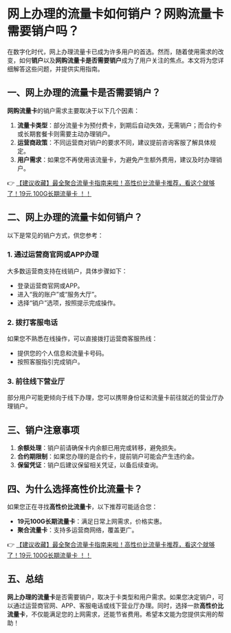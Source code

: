 # 网上办理的流量卡如何销户？网购流量卡需要销户吗？

在数字化时代，网上办理流量卡已成为许多用户的首选。然而，随着使用需求的改变，如何**销户**以及**网购流量卡是否需要销户**成为了用户关注的焦点。本文将为您详细解答这些问题，并提供实用指南。

## 一、网上办理的流量卡是否需要销户？

**网购流量卡**的销户需求主要取决于以下几个因素：

1. **流量卡类型**：部分流量卡为预付费卡，到期后自动失效，无需销户；而合约卡或长期套餐卡则需要主动办理销户。
2. **运营商政策**：不同运营商对销户的要求不同，建议提前咨询客服了解具体规定。
3. **用户需求**：如果您不再使用该流量卡，为避免产生额外费用，建议及时办理销户。

👉 [【建议收藏】最全聚合流量卡指南来啦！高性价比流量卡推荐，看这个就够了！19元 100G长期流量卡 ！！](https://bit.ly/Liuliangka)

## 二、网上办理的流量卡如何销户？

以下是常见的销户方式，供您参考：

### 1. 通过运营商官网或APP办理
大多数运营商支持在线销户，具体步骤如下：
- 登录运营商官网或APP。
- 进入“我的账户”或“服务大厅”。
- 选择“销户”选项，按照提示完成操作。

### 2. 拨打客服电话
如果您不熟悉在线操作，可以直接拨打运营商客服热线：
- 提供您的个人信息和流量卡号码。
- 按照客服指引完成销户。

### 3. 前往线下营业厅
部分用户可能更倾向于线下办理，您可以携带身份证和流量卡前往就近的营业厅办理销户。

## 三、销户注意事项

1. **余额处理**：销户前请确保卡内余额已用完或转移，避免损失。
2. **合约期限制**：如果您办理的是合约卡，提前销户可能会产生违约金。
3. **保留凭证**：销户后建议保留相关凭证，以备后续查询。

## 四、为什么选择高性价比流量卡？

如果您正在寻找**高性价比流量卡**，以下推荐可能适合您：
- **19元100G长期流量卡**：满足日常上网需求，价格实惠。
- **聚合流量卡**：支持多运营商网络，覆盖更广。

👉 [【建议收藏】最全聚合流量卡指南来啦！高性价比流量卡推荐，看这个就够了！19元 100G长期流量卡 ！！](https://bit.ly/Liuliangka)

## 五、总结

**网上办理的流量卡**是否需要销户，取决于卡类型和用户需求。如果您决定销户，可以通过运营商官网、APP、客服电话或线下营业厅办理。同时，选择一款**高性价比流量卡**，不仅能满足您的上网需求，还能节省费用。希望本文能为您提供实用的帮助！